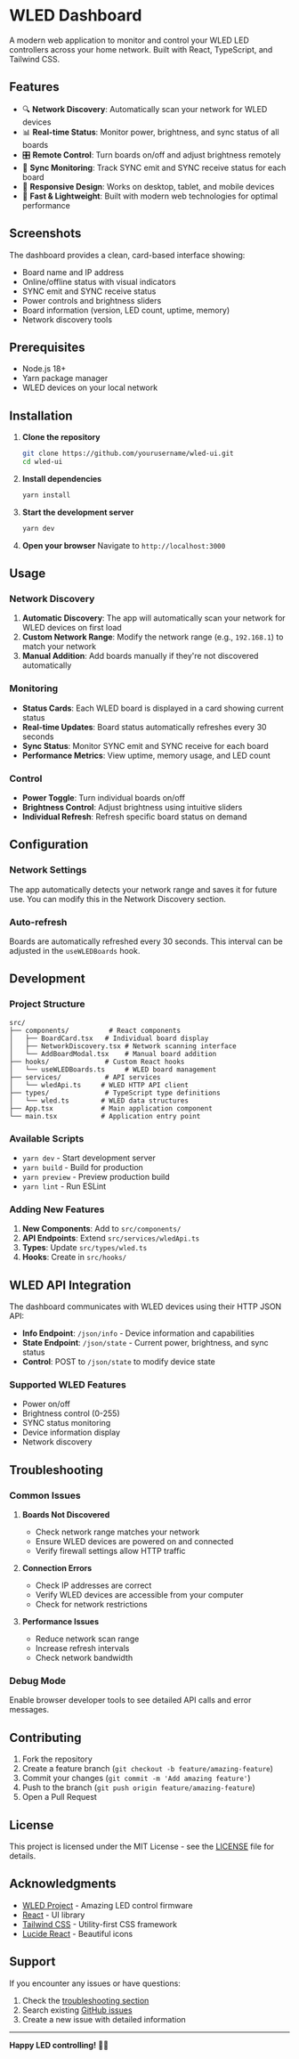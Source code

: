 # WLED Dashboard

A modern web application to monitor and control your WLED LED controllers across your home network. Built with React, TypeScript, and Tailwind CSS.

## Features

- 🔍 **Network Discovery**: Automatically scan your network for WLED devices
- 📊 **Real-time Status**: Monitor power, brightness, and sync status of all boards
- 🎛️ **Remote Control**: Turn boards on/off and adjust brightness remotely
- 📡 **Sync Monitoring**: Track SYNC emit and SYNC receive status for each board
- 📱 **Responsive Design**: Works on desktop, tablet, and mobile devices
- 🚀 **Fast & Lightweight**: Built with modern web technologies for optimal performance

## Screenshots

The dashboard provides a clean, card-based interface showing:
- Board name and IP address
- Online/offline status with visual indicators
- SYNC emit and SYNC receive status
- Power controls and brightness sliders
- Board information (version, LED count, uptime, memory)
- Network discovery tools

## Prerequisites

- Node.js 18+ 
- Yarn package manager
- WLED devices on your local network

## Installation

1. **Clone the repository**
   ```bash
   git clone https://github.com/yourusername/wled-ui.git
   cd wled-ui
   ```

2. **Install dependencies**
   ```bash
   yarn install
   ```

3. **Start the development server**
   ```bash
   yarn dev
   ```

4. **Open your browser**
   Navigate to `http://localhost:3000`

## Usage

### Network Discovery

1. **Automatic Discovery**: The app will automatically scan your network for WLED devices on first load
2. **Custom Network Range**: Modify the network range (e.g., `192.168.1`) to match your network
3. **Manual Addition**: Add boards manually if they're not discovered automatically

### Monitoring

- **Status Cards**: Each WLED board is displayed in a card showing current status
- **Real-time Updates**: Board status automatically refreshes every 30 seconds
- **Sync Status**: Monitor SYNC emit and SYNC receive for each board
- **Performance Metrics**: View uptime, memory usage, and LED count

### Control

- **Power Toggle**: Turn individual boards on/off
- **Brightness Control**: Adjust brightness using intuitive sliders
- **Individual Refresh**: Refresh specific board status on demand

## Configuration

### Network Settings

The app automatically detects your network range and saves it for future use. You can modify this in the Network Discovery section.

### Auto-refresh

Boards are automatically refreshed every 30 seconds. This interval can be adjusted in the `useWLEDBoards` hook.

## Development

### Project Structure

```
src/
├── components/          # React components
│   ├── BoardCard.tsx   # Individual board display
│   ├── NetworkDiscovery.tsx # Network scanning interface
│   └── AddBoardModal.tsx    # Manual board addition
├── hooks/              # Custom React hooks
│   └── useWLEDBoards.ts     # WLED board management
├── services/           # API services
│   └── wledApi.ts     # WLED HTTP API client
├── types/              # TypeScript type definitions
│   └── wled.ts        # WLED data structures
├── App.tsx            # Main application component
└── main.tsx           # Application entry point
```

### Available Scripts

- `yarn dev` - Start development server
- `yarn build` - Build for production
- `yarn preview` - Preview production build
- `yarn lint` - Run ESLint

### Adding New Features

1. **New Components**: Add to `src/components/`
2. **API Endpoints**: Extend `src/services/wledApi.ts`
3. **Types**: Update `src/types/wled.ts`
4. **Hooks**: Create in `src/hooks/`

## WLED API Integration

The dashboard communicates with WLED devices using their HTTP JSON API:

- **Info Endpoint**: `/json/info` - Device information and capabilities
- **State Endpoint**: `/json/state` - Current power, brightness, and sync status
- **Control**: POST to `/json/state` to modify device state

### Supported WLED Features

- Power on/off
- Brightness control (0-255)
- SYNC status monitoring
- Device information display
- Network discovery

## Troubleshooting

### Common Issues

1. **Boards Not Discovered**
   - Check network range matches your network
   - Ensure WLED devices are powered on and connected
   - Verify firewall settings allow HTTP traffic

2. **Connection Errors**
   - Check IP addresses are correct
   - Verify WLED devices are accessible from your computer
   - Check for network restrictions

3. **Performance Issues**
   - Reduce network scan range
   - Increase refresh intervals
   - Check network bandwidth

### Debug Mode

Enable browser developer tools to see detailed API calls and error messages.

## Contributing

1. Fork the repository
2. Create a feature branch (`git checkout -b feature/amazing-feature`)
3. Commit your changes (`git commit -m 'Add amazing feature'`)
4. Push to the branch (`git push origin feature/amazing-feature`)
5. Open a Pull Request

## License

This project is licensed under the MIT License - see the [LICENSE](LICENSE) file for details.

## Acknowledgments

- [WLED Project](https://github.com/Aircoookie/WLED) - Amazing LED control firmware
- [React](https://reactjs.org/) - UI library
- [Tailwind CSS](https://tailwindcss.com/) - Utility-first CSS framework
- [Lucide React](https://lucide.dev/) - Beautiful icons

## Support

If you encounter any issues or have questions:

1. Check the [troubleshooting section](#troubleshooting)
2. Search existing [GitHub issues](https://github.com/yourusername/wled-ui/issues)
3. Create a new issue with detailed information

---

**Happy LED controlling!** 🎨✨
